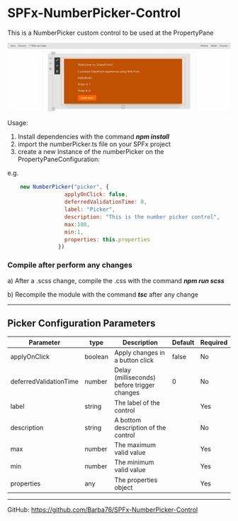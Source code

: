 # SPFx-NumberPicker-Control
This is a NumberPicker custom control to be used at the PropertyPane

![example](/picker.gif)

Usage:
1. Install dependencies with the command **_npm install_**
2. import the numberPicker.ts file on your SPFx project
3. create a new Instance of the numberPicker on the PropertyPaneConfiguration:

e.g.
```javascript
	new NumberPicker("picker", {
                  applyOnClick: false,
                  deferredValidationTime: 0,
                  label: "Picker",
                  description: "This is the number picker control",
                  max:100,
                  min:1,
                  properties: this.properties
                })
```

### Compile after perform any changes ###

a) After a .scss change, compile the .css with the command **_npm run scss_**

b) Recompile the module with the command **_tsc_** after any change

___

## Picker Configuration Parameters ##

| Parameter                  | type | Description                               | Default | Required  |
| -------------              |------|-------------------------------------------| ------- | --------- |
| applyOnClick               | boolean |Apply changes in a button click           | false   | No        |
| deferredValidationTime     | number | Delay (milliseconds) before trigger changes    | 0       | No        |
| label     | string | The label of the control    |       | Yes       |
| description  | string | A bottom description of the control   |       | No        |
| max | number | The maximum valid value |    | Yes |
| min | number | The minimum valid value |    | Yes |
| properties | any | The properties object |    | Yes |

___

GitHub: https://github.com/Barba76/SPFx-NumberPicker-Control

